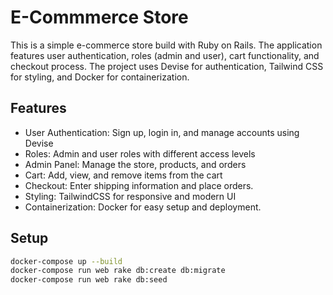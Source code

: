 # E-Commmerce Store
This is a simple e-commerce store build with Ruby on Rails. The application features user authentication, roles (admin and user), cart functionality, and checkout process. The project uses Devise for authentication, Tailwind CSS for styling, and Docker for containerization.
## Features
- User Authentication: Sign up, login in, and manage accounts using Devise
- Roles: Admin and user roles with different access levels
- Admin Panel: Manage the store, products, and orders
- Cart: Add, view, and remove items from the cart
- Checkout: Enter shipping information and place orders.
- Styling: TailwindCSS for responsive and modern UI
- Containerization: Docker for easy setup and deployment.
## Setup
```bash
docker-compose up --build
docker-compose run web rake db:create db:migrate
docker-compose run web rake db:seed
```